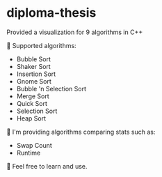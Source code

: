 # diploma-thesis
Provided a visualization for 9 algorithms in C++

📃 Supported algorithms:
- Bubble Sort
- Shaker Sort
- Insertion Sort
- Gnome Sort
- Bubble 'n Selection Sort
- Merge Sort
- Quick Sort
- Selection Sort
- Heap Sort

🧿 I'm providing algorithms comparing stats such as:
- Swap Count
- Runtime

👮 Feel free to learn and use.

